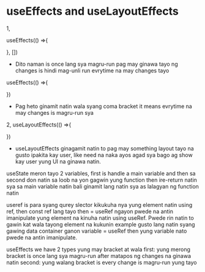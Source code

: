 # useEffects and useLayoutEffects

1, 

useEffects(() =>{

}, []) 

- Dito naman is once lang sya magru-run pag may ginawa tayo ng changes is hindi mag-unli run evrytime na may changes tayo


useEffects(() =>{

})

- Pag heto ginamit natin wala syang coma bracket it means evrytime na may changes is magru-run sya


2, useLayoutEffects(() =>{

})

- useLayoutEffects ginagamit natin to pag may something layout tayo na gusto ipakita kay user, like need na naka ayos agad sya bago ag show kay user yung UI na ginawa natin.




useState meron tayo 2 variables, first is handle a main variable and then sa second don natin sa loob na yon gagwin yung function then ire-return natin sya sa main variable natin bali ginamit lang natin sya as lalagyan ng function natin

useref is para syang qurey slector kikukuha nya yung element natin using ref, then const ref lang tayo then = useRef ngayon pwede na antin imanipulate yung element na kinuha natin using useRef. Pwede rin natin to gawin kat wala tayong element na kukunin example gusto lang natin syang gawing data container ganon variable = useRef then yung variable nato pwede na antin imanipulate. 

useEffects we have 2 types yung may bracket at wala first: yung merong bracket is once lang sya magru-run after matapos ng changes na ginawa natin
second: yung walang bracket is every change is magru-run yung tayo

